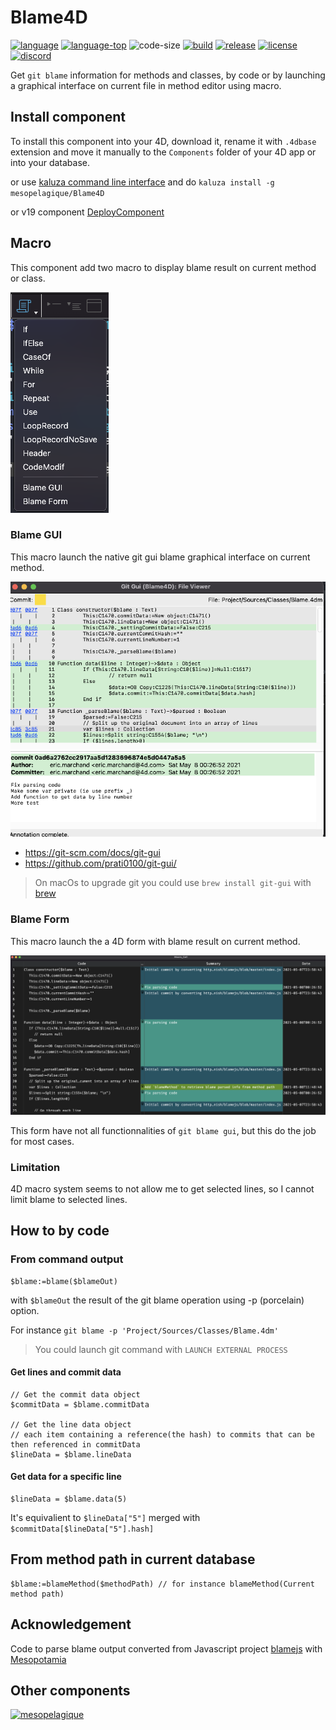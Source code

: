 # Blame4D

[![language][code-shield]][code-url]
[![language-top][code-top]][code-url]
![code-size][code-size]
[![build](https://github.com/mesopelagique/Blame4D/actions/workflows/build.yml/badge.svg)](https://github.com/mesopelagique/Blame4D/actions/workflows/build.yml)
[![release][release-shield]][release-url]
[![license][license-shield]][license-url]
[![discord][discord-shield]][discord-url]

Get `git blame` information for methods and classes, by code or by launching a graphical interface on current file in method editor using macro.

## Install component

To install this component into your 4D, download it, rename it with `.4dbase` extension and move it manually to the `Components` folder of your 4D app or into your database.

or use [kaluza command line interface](https://mesopelagique.github.io/kaluza-cli/) and do `kaluza install -g mesopelagique/Blame4D`

or v19 component [DeployComponent](https://github.com/mesopelagique/DeployComponent)

## Macro

This component add two macro to display blame result on current method or class.

![menu macro](Documentation/menumacro.png)

### Blame GUI

This macro launch the native git gui blame graphical interface on current method.

![git-gui blame](Documentation/gitgui.png)

- https://git-scm.com/docs/git-gui
- https://github.com/prati0100/git-gui/

> On macOs to upgrade git you could use `brew install git-gui` with [brew](https://brew.sh/)

### Blame Form

This macro launch the a 4D form with blame result on current method.

![blame form](Documentation/blameform.png)

This form have not all functionnalities of `git blame gui`, but this do the job for most cases.

### Limitation

4D macro system seems to not allow me to get selected lines, so I cannot limit blame to selected lines.

## How to by code

### From command output

```4d
$blame:=blame($blameOut)
```

with `$blameOut` the result of the git blame operation using -p (porcelain) option.

For instance `git blame -p 'Project/Sources/Classes/Blame.4dm'`

> You could launch git command with `LAUNCH EXTERNAL PROCESS`

#### Get lines and commit data

```4d
// Get the commit data object
$commitData = $blame.commitData

// Get the line data object
// each item containing a reference(the hash) to commits that can be then referenced in commitData
$lineData = $blame.lineData
```

#### Get data for a specific line

```4d
$lineData = $blame.data(5) 
```

It's equivalient to `$lineData["5"]` merged with `$commitData[$lineData["5"].hash]`

## From method path in current database

```4d
$blame:=blameMethod($methodPath) // for instance blameMethod(Current method path)
```

## Acknowledgement

Code to parse blame output converted from Javascript project [blamejs](https://github.com/mnmtanish/blamejs) with [Mesopotamia](https://github.com/mesopelagique/Mesopotamia)

## Other components

[<img src="https://mesopelagique.github.io/quatred.png" alt="mesopelagique"/>](https://mesopelagique.github.io/)

<!-- MARKDOWN LINKS & IMAGES -->
<!-- https://www.markdownguide.org/basic-syntax/#reference-style-links -->
[code-shield]: https://img.shields.io/static/v1?label=language&message=4d&color=blue
[code-top]: https://img.shields.io/github/languages/top/mesopelagique/Blame4D.svg
[code-size]: https://img.shields.io/github/languages/code-size/mesopelagique/Blame4D.svg
[code-url]: https://developer.4d.com/
[release-shield]: https://img.shields.io/github/v/release/mesopelagique/Blame4D
[release-url]: https://github.com/mesopelagique/Blame4D/releases/latest
[license-shield]: https://img.shields.io/github/license/mesopelagique/Blame4D
[license-url]: LICENSE.md
[discord-shield]: https://img.shields.io/badge/chat-discord-7289DA?logo=discord&style=flat
[discord-url]: https://discord.gg/dVTqZHr
